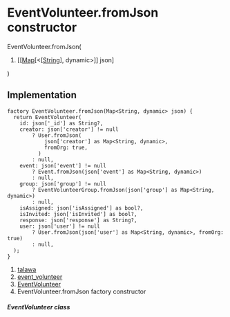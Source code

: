 
<div>

# EventVolunteer.fromJson constructor

</div>


EventVolunteer.fromJson(

1.  [[[Map](https://api.flutter.dev/flutter/dart-core/Map-class.html)[\<[[String](https://api.flutter.dev/flutter/dart-core/String-class.html)],
    dynamic\>]]
    json]

)



## Implementation

``` language-dart
factory EventVolunteer.fromJson(Map<String, dynamic> json) {
  return EventVolunteer(
    id: json['_id'] as String?,
    creator: json['creator'] != null
        ? User.fromJson(
            json['creator'] as Map<String, dynamic>,
            fromOrg: true,
          )
        : null,
    event: json['event'] != null
        ? Event.fromJson(json['event'] as Map<String, dynamic>)
        : null,
    group: json['group'] != null
        ? EventVolunteerGroup.fromJson(json['group'] as Map<String, dynamic>)
        : null,
    isAssigned: json['isAssigned'] as bool?,
    isInvited: json['isInvited'] as bool?,
    response: json['response'] as String?,
    user: json['user'] != null
        ? User.fromJson(json['user'] as Map<String, dynamic>, fromOrg: true)
        : null,
  );
}
```







1.  [talawa](../../index.html)
2.  [event_volunteer](../../models_events_event_volunteer/)
3.  [EventVolunteer](../../models_events_event_volunteer/EventVolunteer-class.html)
4.  EventVolunteer.fromJson factory constructor

##### EventVolunteer class







